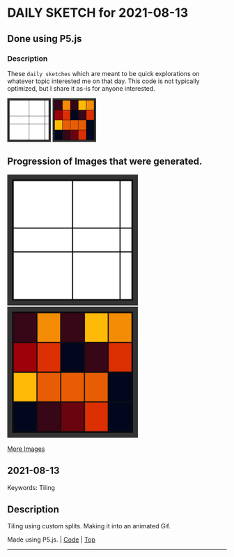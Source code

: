 # DAILY SKETCH for 2021-08-13

## Done using P5.js

### Description

These `daily sketches` which are meant to be quick explorations     on whatever topic interested me on that day. This code is not typically optimized, but I share it as-is     for anyone interested.

<img src = 'images/keep_2021-08-14-21-40-47.png' width = '100'> <img src = 'images/keep_2021-08-14-21-43-50.png' width = '100'> 

## Progression of Images that were generated.

<img src = 'images/keep_2021-08-14-21-40-47.png' width = '300'> 
<img src = 'images/keep_2021-08-14-21-43-50.png' width = '300'> 


[More Images](2021-08-13/images) 


 ## 2021-08-13
Keywords: Tiling
 

## Description 

 Tiling using custom splits. Making it into an animated Gif.
 

Made using P5.js. | [Code](2021/2021-08-13/) | [Top](#daily-sketches) 

-----

